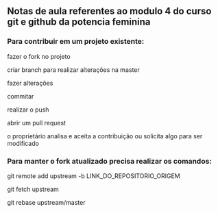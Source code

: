 ## Notas de aula referentes ao modulo 4 do curso git e github da potencia feminina

### Para contribuir em um projeto existente:

fazer o fork no projeto

criar branch para realizar alterações na master

fazer alterações

commitar

realizar o push

abrir um pull request

o proprietário analisa e aceita a contribuição ou solicita algo para ser modificado

### Para manter o fork atualizado precisa realizar os comandos:

git remote add upstream -b LINK_DO_REPOSITORIO_ORIGEM

git fetch upstream

git rebase upstream/master